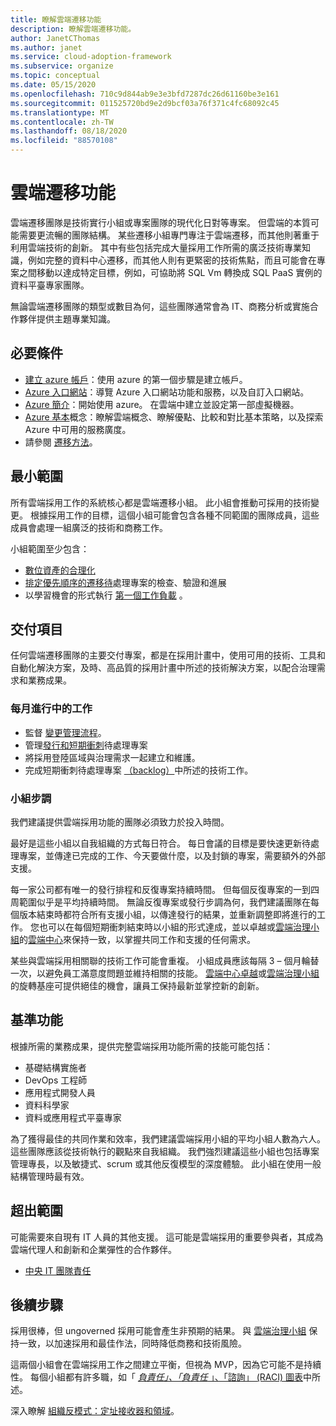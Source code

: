 ```yaml
---
title: 瞭解雲端遷移功能
description: 瞭解雲端遷移功能。
author: JanetCThomas
ms.author: janet
ms.service: cloud-adoption-framework
ms.subservice: organize
ms.topic: conceptual
ms.date: 05/15/2020
ms.openlocfilehash: 710c9d844ab9e3e3bfd7287dc26d61160be3e161
ms.sourcegitcommit: 011525720bd9e2d9bcf03a76f371c4fc68092c45
ms.translationtype: MT
ms.contentlocale: zh-TW
ms.lasthandoff: 08/18/2020
ms.locfileid: "88570108"
---
```

# <a name="cloud-migration-functions"></a>雲端遷移功能

雲端遷移團隊是技術實行小組或專案團隊的現代化日對等專案。 但雲端的本質可能需要更流暢的團隊結構。 某些遷移小組專門專注于雲端遷移，而其他則著重于利用雲端技術的創新。 其中有些包括完成大量採用工作所需的廣泛技術專業知識，例如完整的資料中心遷移，而其他人則有更緊密的技術焦點，而且可能會在專案之間移動以達成特定目標，例如，可協助將 SQL Vm 轉換成 SQL PaaS 實例的資料平臺專家團隊。

無論雲端遷移團隊的類型或數目為何，這些團隊通常會為 IT、商務分析或實施合作夥伴提供主題專業知識。

## <a name="prerequisites"></a>必要條件

- [建立 azure 帳戶](/learn/modules/create-an-azure-account)：使用 azure 的第一個步驟是建立帳戶。
- [Azure 入口網站](/learn/modules/tour-azure-portal)：導覽 Azure 入口網站功能和服務，以及自訂入口網站。
- [Azure 簡介](/learn/modules/welcome-to-azure)：開始使用 azure。 在雲端中建立並設定第一部虛擬機器。
- [Azure 基本](/learn/paths/azure-for-the-data-engineer)概念：瞭解雲端概念、瞭解優點、比較和對比基本策略，以及探索 Azure 中可用的服務廣度。
- 請參閱 [遷移方法](../migrate/index.md)。

## <a name="minimum-scope"></a>最小範圍

所有雲端採用工作的系統核心都是雲端遷移小組。 此小組會推動可採用的技術變更。 根據採用工作的目標，這個小組可能會包含各種不同範圍的團隊成員，這些成員會處理一組廣泛的技術和商務工作。

小組範圍至少包含：

- [數位資產的合理化](../digital-estate/index.md)
- [排定優先順序的遷移待](../migrate/migration-considerations/assess/release-iteration-backlog.md)處理專案的檢查、驗證和進展
- 以學習機會的形式執行 [第一個工作負載](../digital-estate/rationalize.md#select-the-first-workload) 。

## <a name="deliverable"></a>交付項目

任何雲端遷移團隊的主要交付專案，都是在採用計畫中，使用可用的技術、工具和自動化解決方案，及時、高品質的採用計畫中所述的技術解決方案，以配合治理需求和業務成果。

### <a name="ongoing-monthly-tasks"></a>每月進行中的工作

- 監督 [變更管理流程](../migrate/migration-considerations/prerequisites/technical-complexity.md)。
- 管理[發行和短期衝刺](../migrate/migration-considerations/assess/release-iteration-backlog.md)待處理專案
- 將採用登陸區域與治理需求一起建立和維護。
- 完成短期衝刺待處理專案 [（backlog）](../migrate/migration-considerations/assess/release-iteration-backlog.md)中所述的技術工作。

### <a name="team-cadence"></a>小組步調

我們建議提供雲端採用功能的團隊必須致力於投入時間。

最好是這些小組以自我組織的方式每日符合。 每日會議的目標是要快速更新待處理專案，並傳達已完成的工作、今天要做什麼，以及封鎖的專案，需要額外的外部支援。

每一家公司都有唯一的發行排程和反復專案持續時間。 但每個反復專案的一到四周範圍似乎是平均持續時間。 無論反復專案或發行步調為何，我們建議團隊在每個版本結束時都符合所有支援小組，以傳達發行的結果，並重新調整即將進行的工作。 您也可以在每個短期衝刺結束時以小組的形式達成，並以卓越或[雲端治理小組](./cloud-governance.md)的[雲端中心](../organize/cloud-center-of-excellence.md)來保持一致，以掌握共同工作和支援的任何需求。

某些與雲端採用相關聯的技術工作可能會重複。 小組成員應該每隔 3 &ndash; 個月輪替一次，以避免員工滿意度問題並維持相關的技能。 [雲端中心卓越](../organize/cloud-center-of-excellence.md)或[雲端治理小組](./cloud-governance.md)的旋轉基座可提供絕佳的機會，讓員工保持最新並掌控新的創新。

## <a name="baseline-capability"></a>基準功能

根據所需的業務成果，提供完整雲端採用功能所需的技能可能包括：

- 基礎結構實施者
- DevOps 工程師
- 應用程式開發人員
- 資料科學家
- 資料或應用程式平臺專家

為了獲得最佳的共同作業和效率，我們建議雲端採用小組的平均小組人數為六人。 這些團隊應該從技術執行的觀點來自我組織。 我們強烈建議這些小組也包括專案管理專長，以及敏捷式、scrum 或其他反復模型的深度體驗。 此小組在使用一般結構管理時最有效。

## <a name="out-of-scope"></a>超出範圍

可能需要來自現有 IT 人員的其他支援。 這可能是雲端採用的重要參與者，其成為雲端代理人和創新和企業彈性的合作夥伴。

- [中央 IT 團隊責任](../organize/central-it.md)

## <a name="whats-next"></a>後續步驟

採用很棒，但 ungoverned 採用可能會產生非預期的結果。 與 [雲端治理小組](./cloud-governance.md) 保持一致，以加速採用和最佳作法，同時降低商務和技術風險。

這兩個小組會在雲端採用工作之間建立平衡，但視為 MVP，因為它可能不是持續性。 每個小組都有許多職，如「 [*負責任」、「負責任* 」、「諮詢」 (RACI) 圖表](../organize/raci-alignment.md)中所述。

深入瞭解 [組織反模式：定址接收器和領域](../organize/fiefdoms-silos.md)。
